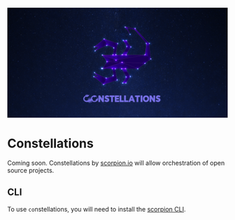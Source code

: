 <p align="center"><img alt="Meta Logo" src="docs/images/constellations.png" /></p>

# Constellations

Coming soon. Constellations by [scorpion.io](https://scorpion.io) will allow orchestration of open source projects.

## CLI

To use `co`nstellations, you will need to install the [scorpion CLI](https://github.com/scorpion/cli).
